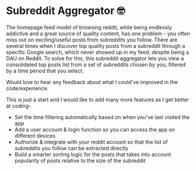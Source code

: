 # Subreddit Aggregator 🤓 
The homepage feed model of browsing reddit, while being endlessly addictive and a great source of quality content, has one problem - you often miss out on exciting/useful posts from subreddits you follow. There are several times when I discover  top quality posts from a subreddit through a specific Google search, which never showed up in my feed, despite being a DAU on Reddit. To solve for this, this subreddit aggregator lets you view a consolidated top posts list from a set of subreddits chosen by you, filtered by a time period that you select.

Would love to hear any feedback about what I could've improved in the code/experience. 

This is just a start and I would like to add many more features as I get better at coding-  
* Set the time filtering automatically based on when you've last visited the app
* Add a user account & login function so you can access the app on different devices
* Authorize & integrate with your reddit account so that the list of subreddits you follow can be extracted directly
* Build a smarter sorting logic for the posts that takes into account popularity of posts relative to the size of the subreddit
